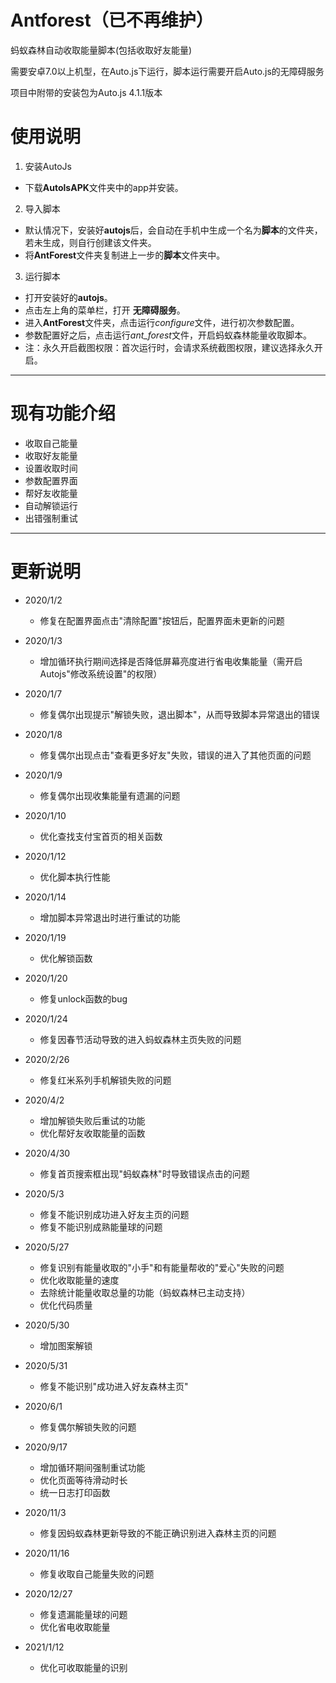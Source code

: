 # Antforest（已不再维护）
蚂蚁森林自动收取能量脚本(包括收取好友能量)

需要安卓7.0以上机型，在Auto.js下运行，脚本运行需要开启Auto.js的无障碍服务

项目中附带的安装包为Auto.js 4.1.1版本
# 使用说明
1. 安装AutoJs
- 下载**AutolsAPK**文件夹中的app并安装。
2. 导入脚本
- 默认情况下，安装好**autojs**后，会自动在手机中生成一个名为**脚本**的文件夹，若未生成，则自行创建该文件夹。
- 将**AntForest**文件夹复制进上一步的**脚本**文件夹中。
3. 运行脚本
- 打开安装好的**autojs**。
- 点击左上角的菜单栏，打开 **无障碍服务**。
- 进入**AntForest**文件夹，点击运行*configure*文件，进行初次参数配置。
- 参数配置好之后，点击运行*ant_forest*文件，开启蚂蚁森林能量收取脚本。
- 注：永久开启截图权限：首次运行时，会请求系统截图权限，建议选择永久开启。
---
# 现有功能介绍
- 收取自己能量
- 收取好友能量
- 设置收取时间
- 参数配置界面
- 帮好友收能量
- 自动解锁运行
- 出错强制重试
---
# 更新说明
- 2020/1/2 
    - 修复在配置界面点击"清除配置"按钮后，配置界面未更新的问题

- 2020/1/3
    - 增加循环执行期间选择是否降低屏幕亮度进行省电收集能量（需开启Autojs"修改系统设置"的权限）

- 2020/1/7
    - 修复偶尔出现提示"解锁失败，退出脚本"，从而导致脚本异常退出的错误

- 2020/1/8
    - 修复偶尔出现点击"查看更多好友"失败，错误的进入了其他页面的问题

- 2020/1/9
    - 修复偶尔出现收集能量有遗漏的问题

- 2020/1/10
    - 优化查找支付宝首页的相关函数

- 2020/1/12
    - 优化脚本执行性能

- 2020/1/14
    - 增加脚本异常退出时进行重试的功能

- 2020/1/19
    - 优化解锁函数
    
- 2020/1/20
    - 修复unlock函数的bug

- 2020/1/24
    - 修复因春节活动导致的进入蚂蚁森林主页失败的问题

- 2020/2/26
    - 修复红米系列手机解锁失败的问题

- 2020/4/2
    - 增加解锁失败后重试的功能
    - 优化帮好友收取能量的函数

- 2020/4/30
    - 修复首页搜索框出现"蚂蚁森林"时导致错误点击的问题

- 2020/5/3
    - 修复不能识别成功进入好友主页的问题
    - 修复不能识别成熟能量球的问题

- 2020/5/27
    - 修复识别有能量收取的"小手"和有能量帮收的"爱心"失败的问题
    - 优化收取能量的速度
    - 去除统计能量收取总量的功能（蚂蚁森林已主动支持）
    - 优化代码质量

- 2020/5/30
    - 增加图案解锁

- 2020/5/31
    - 修复不能识别"成功进入好友森林主页"

- 2020/6/1
    - 修复偶尔解锁失败的问题

- 2020/9/17
    - 增加循环期间强制重试功能
    - 优化页面等待滑动时长
    - 统一日志打印函数

- 2020/11/3
    - 修复因蚂蚁森林更新导致的不能正确识别进入森林主页的问题

- 2020/11/16
    - 修复收取自己能量失败的问题

- 2020/12/27
    - 修复遗漏能量球的问题
    - 优化省电收取能量

- 2021/1/12
    - 优化可收取能量的识别
